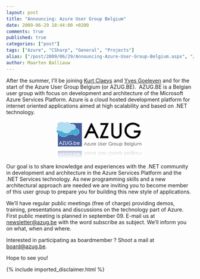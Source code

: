 ```yaml
---
layout: post
title: "Announcing: Azure User Group Belgium"
date: 2009-06-29 18:44:00 +0200
comments: true
published: true
categories: ["post"]
tags: ["Azure", "CSharp", "General", "Projects"]
alias: ["/post/2009/06/29/Announcing-Azure-User-Group-Belgium.aspx", "/post/2009/06/29/announcing-azure-user-group-belgium.aspx"]
author: Maarten Balliauw
---
```

<p>After the summer, I'll be joining <a href="http://devitect.net/" target="_blank">Kurt Claeys</a> and <a href="http://www.goeleven.com/" target="_blank">Yves Goeleven</a> and for the start of the Azure User Group Belgium (or AZUG.BE).&#160; AZUG.BE is a Belgian user group with focus on development and architecture of the Microsoft Azure Services Platform. Azure is a cloud hosted development platform for internet oriented applications aimed at high scalability and based on .NET technology. </p>  <p><a href="http://www.azug.be" target="_blank"><img style="border-bottom: 0px; border-left: 0px; display: block; float: none; margin-left: auto; border-top: 0px; margin-right: auto; border-right: 0px" title="azuglogo" border="0" alt="azuglogo" src="/images/azuglogo.gif" width="240" height="101" /></a> </p>  <p>Our goal is to share knowledge and experiences with the .NET community in development and architecture in the Azure Services Platform and the .NET Services technology. As new programming skills and a new architectural approach are needed we are inviting you to become member of this user group to prepare you for building this new style of applications. </p>  <p>We’ll have regular public meetings (free of charge) providing demos, training, presentations and discussions on the technology part of Azure. First public meeting is planned in september 09. E-mail us at <a href="mailto:newsletter@azug.be">newsletter@azug.be</a> with the word subscribe as subject. We’ll inform you on what, when and where.</p>  <p>Interested in participating as boardmember ? Shoot a mail at <a href="mailto:board@azug.be">board@azug.be</a>.</p>  <p>Hope to see you!</p>

{% include imported_disclaimer.html %}

